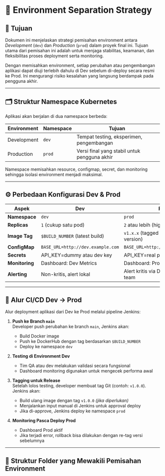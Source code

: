 # 🧩 Environment Separation Strategy

## 📌 Tujuan
Dokumen ini menjelaskan strategi pemisahan environment antara *Development* (`dev`) dan *Production* (`prod`) dalam proyek final ini. Tujuan utama dari pemisahan ini adalah untuk menjaga stabilitas, keamanan, dan fleksibilitas proses deployment serta monitoring.

Dengan memisahkan environment, setiap perubahan atau pengembangan aplikasi dapat diuji terlebih dahulu di Dev sebelum di-deploy secara resmi ke Prod. Ini mengurangi risiko kesalahan yang langsung berdampak pada pengguna akhir.

---

## 🗂️ Struktur Namespace Kubernetes

Aplikasi akan berjalan di dua namespace berbeda:

| Environment | Namespace | Tujuan |
|-------------|-----------|--------|
| Development | `dev`     | Tempat testing, eksperimen, pengembangan |
| Production  | `prod`    | Versi final yang stabil untuk pengguna akhir |

Namespace memisahkan resource, configmap, secret, dan monitoring sehingga isolasi environment menjadi maksimal.

---

## ⚙️ Perbedaan Konfigurasi Dev & Prod

| Aspek              | Dev                                         | Prod                                          |
|--------------------|---------------------------------------------|-----------------------------------------------|
| **Namespace**      | `dev`                                       | `prod`                                        |
| **Replicas**       | `1` (cukup satu pod)                        | `2` atau lebih (high availability)            |
| **Image Tag**      | `$BUILD_NUMBER` (latest build)              | `v1.x.x` (tagged & approved version)          |
| **ConfigMap**      | `BASE_URL=http://dev.example.com`           | `BASE_URL=http://prod.example.com`           |
| **Secrets**        | API_KEY=dummy atau dev key                  | API_KEY=real production key                   |
| **Monitoring**     | Dashboard: Dev Metrics                      | Dashboard: Prod Metrics                       |
| **Alerting**       | Non-kritis, alert lokal                     | Alert kritis via Discord/email ops team       |

---

## 🔁 Alur CI/CD Dev → Prod

Alur deployment aplikasi dari Dev ke Prod melalui pipeline Jenkins:

1. **Push ke Branch `main`**  
   Developer push perubahan ke branch `main`, Jenkins akan:
   - Build Docker image
   - Push ke DockerHub dengan tag berdasarkan `$BUILD_NUMBER`
   - Deploy ke namespace `dev`

2. **Testing di Environment Dev**  
   - Tim QA atau dev melakukan validasi secara fungsional
   - Dashboard monitoring digunakan untuk mengecek performa awal

3. **Tagging untuk Release**  
   Setelah lolos testing, developer membuat tag Git (contoh: `v1.0.0`). Jenkins akan:
   - Build ulang image dengan tag `v1.0.0` *(jika diperlukan)*
   - Menjalankan input manual di Jenkins untuk approval deploy
   - Jika di-approve, Jenkins deploy ke namespace `prod`

4. **Monitoring Pasca Deploy Prod**  
   - Dashboard Prod aktif
   - Jika terjadi error, rollback bisa dilakukan dengan re-tag versi sebelumnya

---

## 🧱 Struktur Folder yang Mewakili Pemisahan Environment

